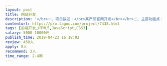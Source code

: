 ```yaml
---                
layout: post       
title: 网站开发           
description: '</br>一、项目描述：</br>某产品官网开发</br></br>二、主要功能点：</br>1. 网站为响应式，需要适配各种终端；</br>2. 后台可进行Banner设置与维护</br>3. 后台具有产品（图文）上传功能</br></br>三、人员要求：</br>1、有类似网页的开发经验；</br>2、良好的沟通能力和契约精神。</br>'     
contenturl: https://pro.lagou.com/project/7438.html      
tags: [前端开发,HTML5,JavaScript,CSS3]            
salary: 5000-10000元          
publish_time: 2018-04-23 16:18:02         
review: 450人                   
apply: 8人                   
recommend: 3人                   
time_range: 2-4周              
---                 
```

